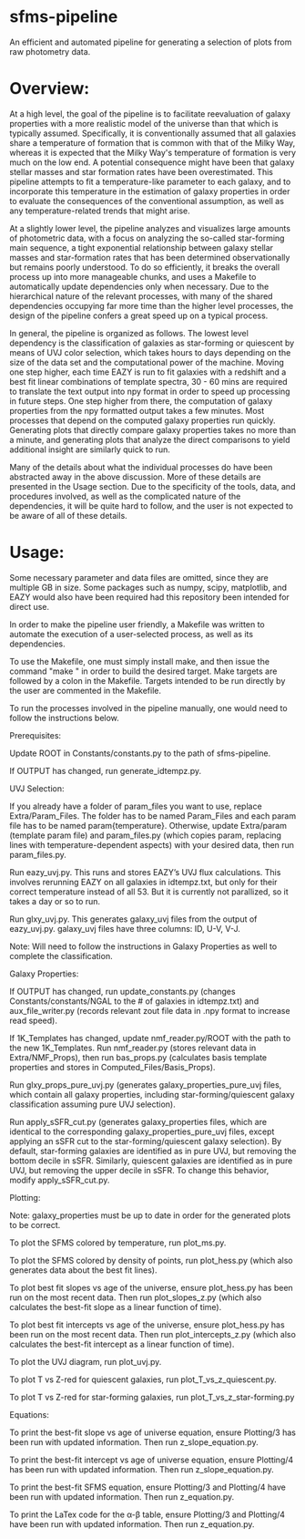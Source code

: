 # sfms-pipeline
An efficient and automated pipeline for generating a selection of plots from raw photometry data.

# Overview:

At a high level, the goal of the pipeline is to facilitate reevaluation of galaxy properties with a more realistic model of the universe than that which is typically assumed. Specifically, it is conventionally assumed that all galaxies share a temperature of formation that is common with that of the Milky Way, whereas it is expected that the Milky Way's temperature of formation is very much on the low end. A potential consequence might have been that galaxy stellar masses and star formation rates have been overestimated. This pipeline attempts to fit a temperature-like parameter to each galaxy, and to incorporate this temperature in the estimation of galaxy properties in order to evaluate the consequences of the conventional assumption, as well as any temperature-related trends that might arise.

At a slightly lower level, the pipeline analyzes and visualizes large amounts of photometric data, with a focus on analyzing the so-called star-forming main sequence, a tight exponential relationship between galaxy stellar masses and star-formation rates that has been determined observationally but remains poorly understood. To do so efficiently, it breaks the overall process up into more manageable chunks, and uses a Makefile to automatically update dependencies only when necessary. Due to the hierarchical nature of the relevant processes, with many of the shared dependencies occupying far more time than the higher level processes, the design of the pipeline confers a great speed up on a typical process.

In general, the pipeline is organized as follows. The lowest level dependency is the classification of galaxies as star-forming or quiescent by means of UVJ color selection, which takes hours to days depending on the size of the data set and the computational power of the machine. Moving one step higher, each time EAZY is run to fit galaxies with a redshift and a best fit linear combinations of template spectra, 30 - 60 mins are required to translate the text output into npy format in order to speed up processing in future steps. One step higher from there, the computation of galaxy properties from the npy formatted output takes a few minutes. Most processes that depend on the computed galaxy properties run quickly. Generating plots that directly compare galaxy properties takes no more than a minute, and generating plots that analyze the direct comparisons to yield additional insight are similarly quick to run.

Many of the details about what the individual processes do have been abstracted away in the above discussion. More of these details are presented in the Usage section. Due to the specificity of the tools, data, and procedures involved, as well as the complicated nature of the dependencies, it will be quite hard to follow, and the user is not expected to be aware of all of these details.

# Usage:

Some necessary parameter and data files are omitted, since they are multiple GB in size. Some packages such as numpy, scipy, matplotlib, and EAZY would also have been required had this repository been intended for direct use.

In order to make the pipeline user friendly, a Makefile was written to automate the execution of a user-selected process, as well as its dependencies.

To use the Makefile, one must simply install make, and then issue the command "make <target>" in order to build the desired target. Make targets are followed by a colon in the Makefile. Targets intended to be run directly by the user are commented in the Makefile.
  
To run the processes involved in the pipeline manually, one would need to follow the instructions below.

Prerequisites:

Update ROOT in Constants/constants.py to the path of sfms-pipeline.

If OUTPUT has changed, run generate_idtempz.py.

UVJ Selection:

If you already have a folder of param_files you want to use, replace Extra/Param_Files. The folder has to be named Param_Files and each param file has to be named param{temperature}. Otherwise, update Extra/param (template param file) and param_files.py (which copies param, replacing lines with temperature-dependent aspects) with your desired data, then run param_files.py.

Run eazy_uvj.py. This runs and stores EAZY’s UVJ flux calculations. This involves rerunning EAZY on all galaxies in idtempz.txt, but only for their correct temperature instead of all 53. But it is currently not parallized, so it takes a day or so to run.

Run glxy_uvj.py. This generates galaxy_uvj files from the output of eazy_uvj.py. galaxy_uvj files have three columns: ID, U-V, V-J.

Note: Will need to follow the instructions in Galaxy Properties as well to complete the classification.

Galaxy Properties:

If OUTPUT has changed, run update_constants.py (changes Constants/constants/NGAL to the # of galaxies in idtempz.txt) and aux_file_writer.py (records relevant zout file data in .npy format to increase read speed).

If 1K_Templates has changed, update nmf_reader.py/ROOT with the path to the new 1K_Templates. Run nmf_reader.py (stores relevant data in Extra/NMF_Props), then run bas_props.py (calculates basis template properties and stores in Computed_Files/Basis_Props).

Run glxy_props_pure_uvj.py (generates galaxy_properties_pure_uvj files, which contain all galaxy properties, including star-forming/quiescent galaxy classification assuming pure UVJ selection).

Run apply_sSFR_cut.py (generates galaxy_properties files, which are identical to the corresponding galaxy_properties_pure_uvj files, except applying an sSFR cut to the star-forming/quiescent galaxy selection). By default, star-forming galaxies are identified as in pure UVJ, but removing the bottom decile in sSFR. Similarly, quiescent galaxies are identified as in pure UVJ, but removing the upper decile in sSFR. To change this behavior, modify apply_sSFR_cut.py.

Plotting:

Note: galaxy_properties must be up to date in order for the generated plots to be correct.

To plot the SFMS colored by temperature, run plot_ms.py.

To plot the SFMS colored by density of points, run plot_hess.py (which also generates data about the best fit lines).

To plot best fit slopes vs age of the universe, ensure plot_hess.py has been run on the most recent data. Then run plot_slopes_z.py (which also calculates the best-fit slope as a linear function of time).

To plot best fit intercepts vs age of the universe, ensure plot_hess.py has been run on the most recent data. Then run plot_intercepts_z.py (which also calculates the best-fit intercept as a linear function of time).

To plot the UVJ diagram, run plot_uvj.py.

To plot T vs Z-red for quiescent galaxies, run plot_T_vs_z_quiescent.py.

To plot T vs Z-red for star-forming galaxies, run plot_T_vs_z_star-forming.py

Equations:

To print the best-fit slope vs age of universe equation, ensure Plotting/3 has been run with updated information. Then run z_slope_equation.py.

To print the best-fit intercept vs age of universe equation, ensure Plotting/4 has been run with updated information. Then run z_slope_equation.py.

To print the best-fit SFMS equation, ensure Plotting/3 and Plotting/4 have been run with updated information. Then run z_equation.py.

To print the LaTex code for the α-β table, ensure Plotting/3 and Plotting/4 have been run with updated information. Then run z_equation.py.
